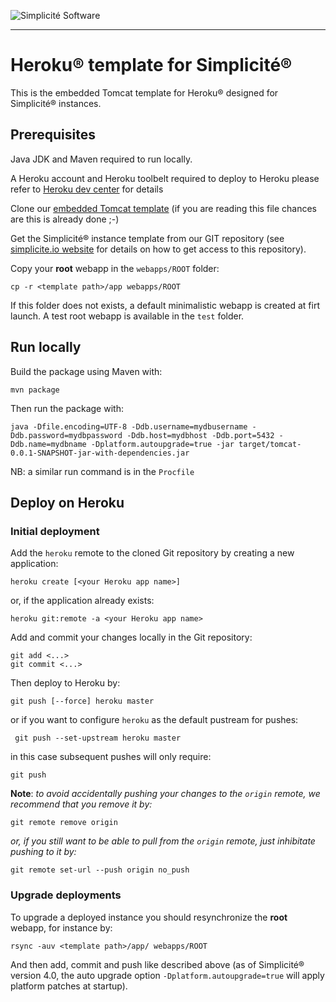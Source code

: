 ![Simplicit&eacute; Software](https://www.simplicite.io/resources/logos/logo250.png)
* * *

Heroku&reg; template for Simplicit&eacute;&reg;
===============================================

This is the embedded Tomcat template for Heroku&reg; designed for Simplicit&eacute;&reg; instances.

Prerequisites
-------------

Java JDK and Maven required to run locally.

A Heroku account and Heroku toolbelt required to deploy to Heroku
please refer to [Heroku dev center](https://devcenter.heroku.com/) for details

Clone our [embedded Tomcat template](https://github.com/simplicitesoftware/heroku-template) (if you are reading this file chances are this is already done ;-)

Get the Simplicit&eacute;&reg; instance template from our GIT repository
(see [simplicite.io website](http://www.simplicite.io) for details on how to get access to this repository).

Copy your **root** webapp in the `webapps/ROOT` folder:

	cp -r <template path>/app webapps/ROOT

If this folder does not exists, a default minimalistic webapp is created at firt launch. A test root webapp is available in the `test` folder.

Run locally
-----------

Build the package using Maven with:

	mvn package

Then run the package with:

	java -Dfile.encoding=UTF-8 -Ddb.username=mydbusername -Ddb.password=mydbpassword -Ddb.host=mydbhost -Ddb.port=5432 -Ddb.name=mydbname -Dplatform.autoupgrade=true -jar target/tomcat-0.0.1-SNAPSHOT-jar-with-dependencies.jar

NB: a similar run command is in the `Procfile`

Deploy on Heroku
----------------

### Initial deployment

Add the `heroku` remote to the cloned Git repository by creating a new application:

	heroku create [<your Heroku app name>]

or, if the application already exists:

	heroku git:remote -a <your Heroku app name>

Add and commit your changes locally in the Git repository:

	git add <...>
	git commit <...>

Then deploy to Heroku by:

	git push [--force] heroku master

or if you want to configure `heroku` as the default pustream for pushes:

	 git push --set-upstream heroku master

in this case subsequent pushes will only require:

	git push

**Note**: _to avoid accidentally pushing your changes to the `origin` remote, we recommend that you remove it by:_

	git remote remove origin

_or, if you still want to be able to pull from the `origin` remote, just inhibitate pushing to it by:_

	git remote set-url --push origin no_push

### Upgrade deployments

To upgrade a deployed instance you should resynchronize the **root** webapp, for instance by:

	rsync -auv <template path>/app/ webapps/ROOT

And then add, commit and push like described above (as of Simplicit&eacute;&reg; version 4.0, the auto upgrade option `-Dplatform.autoupgrade=true` will apply platform patches at startup).
